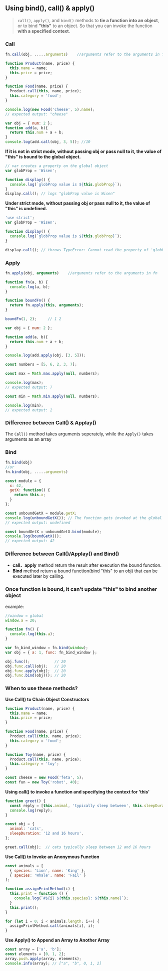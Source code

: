## Using bind(), call() & apply()
> `call()`, `apply()`, and `bind()` methods to **tie a function into an object**, or to bind **"this"** to an object. So that you can invoke the function **with a specified context**.

### Call
```js
fn.call(obj, .....arguments)    //arguments refer to the arguments in fn
```
```js
function Product(name, price) {
  this.name = name;
  this.price = price;
}

function Food(name, price) {
  Product.call(this, name, price);
  this.category = 'food';
}

console.log(new Food('cheese', 5).name);
// expected output: "cheese"
```

```js
var obj = { num: 2 };
function add(a, b){
  return this.num + a + b;
}
console.log(add.call(obj, 3, 5)); //10
```
**If it is not in strict mode, without passing obj or pass null to it, the value of "this" is bound to the global object.**
```js
// var creates a property on the global object
var globProp = 'Wisen';

function display() {
  console.log(`globProp value is ${this.globProp}`);
}
display.call(); // logs "globProp value is Wisen"
```
**Under strict mode, without passing obj or pass null to it, the value of "this" is undefined.**
```js
'use strict';
var globProp = 'Wisen';

function display() {
  console.log(`globProp value is ${this.globProp}`);
}

display.call(); // throws TypeError: Cannot read the property of 'globProp' of undefined
```

### Apply
```js
fn.apply(obj, arguments)    //arguments refer to the arguments in fn
```
```js
function fn(a, b) {
  console.log(a, b);
}

function boundFn() {
  return fn.apply(this, arguments);
}

boundFn(1, 2);     // 1 2
```
```js
var obj = { num: 2 };

function add(a, b){
  return this.num + a + b;
}

console.log(add.apply(obj, [3, 5]));
```
```js
const numbers = [5, 6, 2, 3, 7];

const max = Math.max.apply(null, numbers);

console.log(max);
// expected output: 7

const min = Math.min.apply(null, numbers);

console.log(min);
// expected output: 2

```

### Difference between Call() & Applay()
The `Call()` method takes arguments seperately, while the `Apply()` takes arguments as an array

### Bind
```js
fn.bind(obj)   
//or
fn.bind(obj, .....arguments)   
```
```js
const module = {
  x: 42,
  getX: function() {
    return this.x;
  }
};

const unboundGetX = module.getX;
console.log(unboundGetX()); // The function gets invoked at the global scope
// expected output: undefined

const boundGetX = unboundGetX.bind(module);
console.log(boundGetX());
// expected output: 42
```

### Difference between Call()/Applay() and Bind()
- **call、apply** method return the result after execution the bound function.
- **Bind** method return a bound function(bind "this" to an obj) that can be executed later by calling.
 
 
### Once function is bound, it can't update "this" to bind another object
example:
```js
//window = global
window.a = 20;

function fn() {
  console.log(this.a);
}

var fn_bind_window = fn.bind(window);
var obj = { a: 1, func: fn_bind_window };

obj.func();           // 20
obj.func.call(obj);   // 20
obj.func.apply(obj);  // 20
obj.func.bind(obj)(); // 20
```

### When to use these methods?
**Use Call() to Chain Object Constructors**
```js
function Product(name, price) {
  this.name = name;
  this.price = price;
}

function Food(name, price) {
  Product.call(this, name, price);
  this.category = 'food';
}

function Toy(name, price) {
  Product.call(this, name, price);
  this.category = 'toy';
}

const cheese = new Food('feta', 5);
const fun = new Toy('robot', 40);
```

**Using call() to invoke a function and specifying the context for 'this'**
```js
function greet() {
  const reply = [this.animal, 'typically sleep between', this.sleepDuration].join(' ');
  console.log(reply);
}

const obj = {
  animal: 'cats',
  sleepDuration: '12 and 16 hours',
};

greet.call(obj);  // cats typically sleep between 12 and 16 hours
```

**Use Call() to Invoke an Anonymous Function**
```js
const animals = [
  { species: 'Lion', name: 'King' },
  { species: 'Whale', name: 'Fail' }
];

function assignPrintMethod(i) {
  this.print = function () {
    console.log(`#${i} ${this.species}: ${this.name}`);
  }
  this.print();
}

for (let i = 0; i < animals.length; i++) {
  assignPrintMethod.call(animals[i], i);
}
```

**Use Apply() to Append an Array to Another Array**
```js
const array = ['a', 'b'];
const elements = [0, 1, 2];
array.push.apply(array, elements);
console.info(array); // ["a", "b", 0, 1, 2]
```
